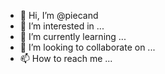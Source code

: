 - 👋 Hi, I’m @piecand
- 👀 I’m interested in ...
- 🌱 I’m currently learning ...
- 💞️ I’m looking to collaborate on ...
- 📫 How to reach me ...

<!---
piecand/piecand is a ✨ special ✨ repository because its `README.md` (this file) appears on your GitHub profile.
You can click the Preview link to take a look at your changes.
--->
